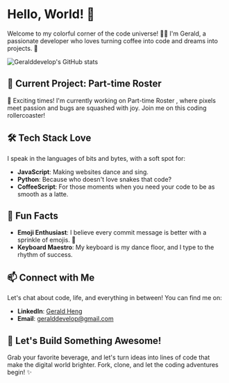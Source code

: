 # Hello, World! 👋

Welcome to my colorful corner of the code universe! 🌈✨ I'm Gerald, a passionate developer who loves turning coffee into code and dreams into projects. 🚀

![Geralddevelop's GitHub stats](https://github-readme-stats.vercel.app/api?username=anuraghazra&hide=contribs,prs)

## 🚧 Current Project: Part-time Roster 

🎉 Exciting times! I'm currently working on Part-time Roster , where pixels meet passion and bugs are squashed with joy. Join me on this coding rollercoaster!

## 🛠️ Tech Stack Love

I speak in the languages of bits and bytes, with a soft spot for:

- **JavaScript**: Making websites dance and sing.
- **Python**: Because who doesn't love snakes that code?
- **CoffeeScript**: For those moments when you need your code to be as smooth as a latte.

## 🌟 Fun Facts

- **Emoji Enthusiast**: I believe every commit message is better with a sprinkle of emojis. 🎉
- **Keyboard Maestro**: My keyboard is my dance floor, and I type to the rhythm of success.

## 📫 Connect with Me

Let's chat about code, life, and everything in between! You can find me on:
- **LinkedIn**: [Gerald Heng](https://www.linkedin.com/in/gerald-heng-here/)
- **Email**: geralddevelop@gmail.com

## 🚀 Let's Build Something Awesome!

Grab your favorite beverage, and let's turn ideas into lines of code that make the digital world brighter. Fork, clone, and let the coding adventures begin! ✨
